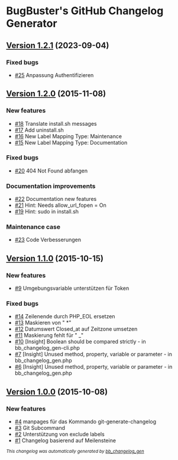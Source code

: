 # BugBuster's GitHub Changelog Generator

## [Version 1.2.1](https://github.com/BugBuster1701/bb_changelog_gen/issues?q=milestone%3A%22Version+1.2.1%22+is%3Aclosed) (2023-09-04)

### Fixed bugs

- [\#25](https://github.com/BugBuster1701/bb_changelog_gen/issues/25) Anpassung Authentifizieren

## [Version 1.2.0](https://github.com/BugBuster1701/bb_changelog_gen/issues?q=milestone%3A%22Version+1.2.0%22+is%3Aclosed) (2015-11-08)

### New features

- [\#18](https://github.com/BugBuster1701/bb_changelog_gen/issues/18) Translate install.sh messages
- [\#17](https://github.com/BugBuster1701/bb_changelog_gen/issues/17) Add uninstall.sh
- [\#16](https://github.com/BugBuster1701/bb_changelog_gen/issues/16) New Label Mapping Type: Maintenance
- [\#15](https://github.com/BugBuster1701/bb_changelog_gen/issues/15) New Label Mapping Type: Documentation

### Fixed bugs

- [\#20](https://github.com/BugBuster1701/bb_changelog_gen/issues/20) 404 Not Found abfangen

### Documentation improvements

- [\#22](https://github.com/BugBuster1701/bb_changelog_gen/issues/22) Documentation new features
- [\#21](https://github.com/BugBuster1701/bb_changelog_gen/issues/21) Hint: Needs allow_url_fopen = On
- [\#19](https://github.com/BugBuster1701/bb_changelog_gen/issues/19) Hint: sudo in install.sh

### Maintenance case

- [\#23](https://github.com/BugBuster1701/bb_changelog_gen/issues/23) Code Verbesserungen

## [Version 1.1.0](https://github.com/BugBuster1701/bb_changelog_gen/issues?q=milestone%3A%22Version+1.1.0%22+is%3Aclosed) (2015-10-15)

### New features

- [\#9](https://github.com/BugBuster1701/bb_changelog_gen/issues/9) Umgebungsvariable unterstützen für Token

### Fixed bugs

- [\#14](https://github.com/BugBuster1701/bb_changelog_gen/issues/14) Zeilenende durch PHP_EOL  ersetzen
- [\#13](https://github.com/BugBuster1701/bb_changelog_gen/issues/13) Maskieren von " \*"
- [\#12](https://github.com/BugBuster1701/bb_changelog_gen/issues/12) Datumswert Closed_at auf Zeitzone umsetzen
- [\#11](https://github.com/BugBuster1701/bb_changelog_gen/issues/11) Maskierung fehlt für " \_"
- [\#10](https://github.com/BugBuster1701/bb_changelog_gen/issues/10) [Insight] Boolean should be compared strictly - in bb_changelog_gen-cli.php
- [\#7](https://github.com/BugBuster1701/bb_changelog_gen/issues/7) [Insight] Unused method, property, variable or parameter - in bb_changelog_gen.php
- [\#6](https://github.com/BugBuster1701/bb_changelog_gen/issues/6) [Insight] Unused method, property, variable or parameter - in bb_changelog_gen.php

## [Version 1.0.0](https://github.com/BugBuster1701/bb_changelog_gen/issues?q=milestone%3A%22Version+1.0.0%22+is%3Aclosed) (2015-10-08)

### New features

- [\#4](https://github.com/BugBuster1701/bb_changelog_gen/issues/4) manpages für das Kommando git-generate-changelog
- [\#3](https://github.com/BugBuster1701/bb_changelog_gen/issues/3) Git Subcommand
- [\#2](https://github.com/BugBuster1701/bb_changelog_gen/issues/2) Unterstützung von exclude labels
- [\#1](https://github.com/BugBuster1701/bb_changelog_gen/issues/1) Changelog basierend auf Meilensteine



<sub>*This changelog was automatically generated by [bb_changelog_gen](https://github.com/BugBuster1701/bb_changelog_gen)*</sub>
